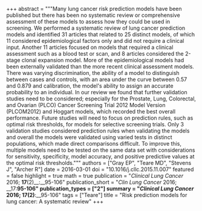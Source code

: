 +++
abstract = """Many lung cancer risk prediction models have been published but there has been no systematic review or comprehensive assessment of these models to assess how they could be used in screening. We performed a systematic review of lung cancer prediction models and identified 31 articles that related to 25 distinct models, of which 11 considered epidemiological factors only and did not require a clinical input. Another 11 articles focused on models that required a clinical assessment such as a blood test or scan, and 8 articles considered the 2-stage clonal expansion model. More of the epidemiological models had been externally validated than the more recent clinical assessment models. There was varying discrimination, the ability of a model to distinguish between cases and controls, with an area under the curve between 0.57 and 0.879 and calibration, the model's ability to assign an accurate probability to an individual. In our review we found that further validation studies need to be considered; especially for the Prostate, Lung, Colorectal, and Ovarian (PLCO) Cancer Screening Trial 2012 Model Version (PLCOM2012) and Hoggart models, which recorded the best overall performance. Future studies will need to focus on prediction rules, such as optimal risk thresholds, for models for selective screening trials. Only 3 validation studies considered prediction rules when validating the models and overall the models were validated using varied tests in distinct populations, which made direct comparisons difficult. To improve this, multiple models need to be tested on the same data set with considerations for sensitivity, specificity, model accuracy, and positive predictive values at the optimal risk thresholds."""
authors = ["Gray EP", "Teare MD", "Stevens J", "Archer R"]
date = 2016-03-01
doi = "10.1016/j.cllc.2015.11.007"
featured = false
highlight = true
math = true
publication = "*Clinical Lung Cancer* 2016; __17__(2)__:__95-106"
publication_short = "*Clin Lung Cancer* 2016; __17:__95-106"
publication_types = ["2"]
summary = "*Clinical Lung Cancer* 2016; __17__(2)__:__95-106"
tags = ["Teare"]
title = "Risk prediction models for lung cancer: A systematic review"
+++
